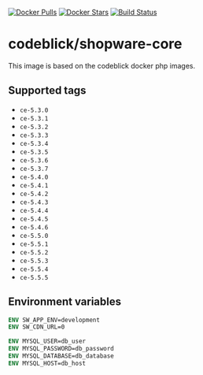[![Docker Pulls](https://img.shields.io/docker/pulls/codeblick/shopware-core.svg)](https://hub.docker.com/r/codeblick/shopware-core/)
[![Docker Stars](https://img.shields.io/docker/stars/codeblick/shopware-core.svg)](https://hub.docker.com/r/codeblick/shopware-core/)
[![Build Status](https://travis-ci.org/codeblick/docker-shopware-core.svg?branch=master)](https://travis-ci.org/codeblick/docker-shopware-core)

# codeblick/shopware-core

This image is based on the codeblick docker php images.

## Supported tags

- `ce-5.3.0`
- `ce-5.3.1`
- `ce-5.3.2`
- `ce-5.3.3`
- `ce-5.3.4`
- `ce-5.3.5`
- `ce-5.3.6`
- `ce-5.3.7`
- `ce-5.4.0`
- `ce-5.4.1`
- `ce-5.4.2`
- `ce-5.4.3`
- `ce-5.4.4`
- `ce-5.4.5`
- `ce-5.4.6`
- `ce-5.5.0`
- `ce-5.5.1`
- `ce-5.5.2`
- `ce-5.5.3`
- `ce-5.5.4`
- `ce-5.5.5`

## Environment variables

```dockerfile
ENV SW_APP_ENV=development
ENV SW_CDN_URL=0

ENV MYSQL_USER=db_user
ENV MYSQL_PASSWORD=db_password
ENV MYSQL_DATABASE=db_database
ENV MYSQL_HOST=db_host
```
